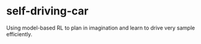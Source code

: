 # self-driving-car
 Using model-based RL to plan in imagination and learn to drive very sample efficiently.
